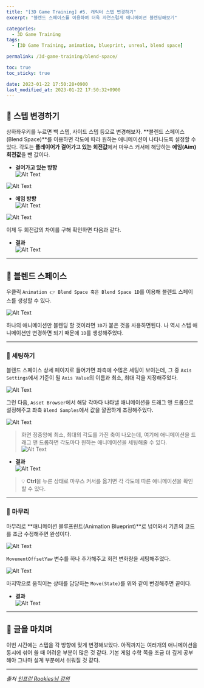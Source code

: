 ```yaml
---
title: "[3D Game Training] #5. 캐릭터 스텝 변경하기"
excerpt: "블렌드 스페이스를 이용하여 더욱 자연스럽게 애니메이션 블렌딩해보기"

categories:
  - 3D Game Training
tags:
  - [3D Game Training, animation, blueprint, unreal, blend space]

permalink: /3d-game-training/blend-space/

toc: true
toc_sticky: true

date: 2023-01-22 17:50:28+0900
last_modified_at: 2023-01-22 17:50:32+0900
---
```


## 👻 스텝 변경하기
상하좌우키를 누르면 백 스텝, 사이드 스텝 등으로 변경해보자. **블렌드 스페이스(Blend Space)**를 이용하면 각도에 따라 원하는 애니메이션이 나타나도록 설정할 수 있다. 각도는 **플레이어가 걸어가고 있는 회전값**에서 마우스 커서에 해당하는 **에임(Aim) 회전값**을 뺀 값이다.

- **걸어가고 있는 방향**   
![Alt Text](/assets/images/posts_img/projects/3d-game-training/blend-space/velocity-rotation.PNG)   

![Alt Text](/assets/images/posts_img/projects/3d-game-training/blend-space/velocity-rotation-result.gif)   

- **에임 방향**   
![Alt Text](/assets/images/posts_img/projects/3d-game-training/blend-space/aim-rotation.PNG)   

![Alt Text](/assets/images/posts_img/projects/3d-game-training/blend-space/aim-rotation-result.gif)   

이제 두 회전값의 차이를 구해 확인하면 다음과 같다.

- **결과**   
![Alt Text](/assets/images/posts_img/projects/3d-game-training/blend-space/rotations-result.gif)   

***

## 👻 블렌드 스페이스
우클릭 ``` Animation 👉 Blend Space 혹은 Blend Space 1D ```를 이용해 블렌드 스페이스를 생성할 수 있다.

![Alt Text](/assets/images/posts_img/projects/3d-game-training/blend-space/create-blend-space.PNG)   

하나의 애니메이션만 블렌딩 할 것이라면 ``` 1D ```가 붙은 것을 사용하면된다. 나 역시 스텝 애니메이션만 변경하면 되기 때문에 ``` 1D ```를 생성해주었다.

***

### 🌱 세팅하기
블렌드 스페이스 상세 페이지로 들어가면 좌측에 수많은 세팅이 보이는데, 그 중 ``` Axis Settings ```에서 기준이 될 ``` Axis Value ```의 이름과 최소, 최대 각을 지정해주었다.

![Alt Text](/assets/images/posts_img/projects/3d-game-training/blend-space/axis-settings.PNG)   

그런 다음, ``` Asset Browser ```에서 해당 각마다 나타낼 애니메이션을 드래그 앤 드롭으로 설정해주고 좌측 ``` Blend Samples ```에서 값을 깔끔하게 조정해주었다.

![Alt Text](/assets/images/posts_img/projects/3d-game-training/blend-space/blend-settings.PNG)   

> 화면 정중앙에 최소, 최대의 각도를 가진 축이 나오는데, 여기에 애니메이션을 드래그 앤 드롭하면 각도마다 원하는 애니메이션을 세팅해줄 수 있다.   
![Alt Text](/assets/images/posts_img/projects/3d-game-training/blend-space/display.PNG)   

- **결과**   
![Alt Text](/assets/images/posts_img/projects/3d-game-training/blend-space/blend-result.gif)   

> 💡 **Ctrl**을 누른 상태로 마우스 커서를 옮기면 각 각도에 따른 애니메이션을 확인할 수 있다.

***

### 🌱 마무리
마무리로 **애니메이션 블루프린트(Animation Blueprint)**로 넘어와서 기존의 코드를 조금 수정해주면 완성이다.

![Alt Text](/assets/images/posts_img/projects/3d-game-training/blend-space/set-movement-offset-yaw.PNG)   

``` MovementOffsetYaw ``` 변수를 하나 추가해주고 회전 변화량을 세팅해주었다.

![Alt Text](/assets/images/posts_img/projects/3d-game-training/blend-space/move-state.PNG)   

마지막으로 움직이는 상태를 담당하는 ``` Move(State) ```를 위와 같이 변경해주면 끝이다.

- **결과**   
![Alt Text](/assets/images/posts_img/projects/3d-game-training/blend-space/blend-result2.gif)   

***

## 👻 글을 마치며
이번 시간에는 스텝을 각 방향에 맞게 변경해보았다. 아직까지는 여러개의 애니메이션을 동시에 섞어 쓸 때 어려운 부분이 많은 것 같다. 기본 게임 수학 쪽을 조금 더 깊게 공부해야 그나마 설계 부분에서 쉬워질 것 같다.

***

_출처_
_[인프런 Rookies님 강의](https://inf.run/AXLS)_